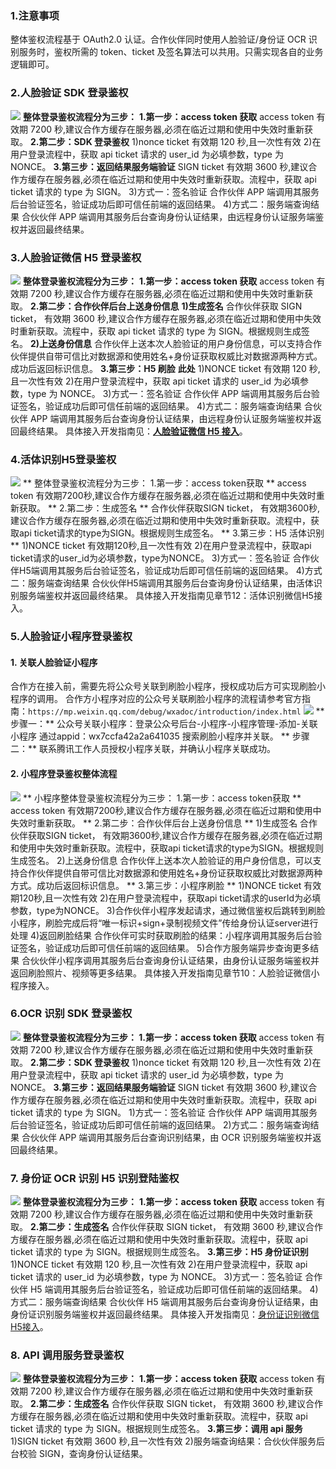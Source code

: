 ### 1.注意事项
整体鉴权流程基于 OAuth2.0 认证。合作伙伴同时使用人脸验证/身份证 OCR 识别服务时，鉴权所需的 token、ticket 及签名算法可以共用。只需实现各自的业务逻辑即可。
### 2.人脸验证 SDK 登录鉴权
![](http://imgcache.tce.fsphere.cn/static/mc.qcloudimg.com/static/img/3f21017572807fce0fb29b64f1481b84/image.jpg)
**整体登录鉴权流程分为三步：**
**1.第一步：access token 获取**
access token 有效期 7200 秒,建议合作方缓存在服务器,必须在临近过期和使用中失效时重新获取。
**2.第二步：SDK 登录鉴权**
1)nonce ticket 有效期 120 秒,且一次性有效
2)在用户登录流程中，获取 api ticket 请求的 user_id 为必填参数，type 为 NONCE。
**3.第三步：返回结果服务端验证**
SIGN ticket 有效期 3600 秒,建议合作方缓存在服务器,必须在临近过期和使用中失效时重新获取。流程中，获取 api ticket 请求的 type 为 SIGN。
3)方式一：签名验证
合作伙伴 APP 端调用其服务后台验证签名，验证成功后即可信任前端的返回结果。
4)方式二：服务端查询结果
合伙伙伴 APP 端调用其服务后台查询身份认证结果，由远程身份认证服务端鉴权并返回最终结果。

### 3.人脸验证微信 H5 登录鉴权
![](http://imgcache.tce.fsphere.cn/static/mc.qcloudimg.com/static/img/03f169bd91812cd1125d44fadf6083c2/image.jpg)
**整体登录鉴权流程分为三步：**
**1.第一步：access token 获取**
access token 有效期 7200 秒,建议合作方缓存在服务器,必须在临近过期和使用中失效时重新获取。
**2.第二步：合作伙伴后台上送身份信息**
**1)生成签名**
合作伙伴获取 SIGN ticket， 有效期 3600 秒,建议合作方缓存在服务器,必须在临近过期和使用中失效时重新获取。流程中，获取 api ticket 请求的 type 为 SIGN。根据规则生成签名。
**2)上送身份信息** 
合作伙伴上送本次人脸验证的用户身份信息，可以支持合作伙伴提供自带可信比对数据源和使用姓名+身份证获取权威比对数据源两种方式。成功后返回标识信息。
**3.第三步：H5 刷脸**
**此处**
1)NONCE ticket 有效期 120 秒,且一次性有效
2)在用户登录流程中，获取 api ticket 请求的 user_id 为必填参数，type 为 NONCE。
3)方式一：签名验证
合作伙伴 APP 端调用其服务后台验证签名，验证成功后即可信任前端的返回结果。
4)方式二：服务端查询结果
合伙伙伴 APP 端调用其服务后台查询身份认证结果，由远程身份认证服务端鉴权并返回最终结果。
具体接入开发指南见：[**人脸验证微信 H5 接入**](http://tce.fsphere.cn/document/product/295/10183?=cn)。

### 4.活体识别H5登录鉴权
 ![](http://imgcache.tce.fsphere.cn/static/mc.qcloudimg.com/static/img/9f6823dce23d92e492f3bf6ab199dcf8/image.png)
** 整体登录鉴权流程分为三步：
1.第一步：access token获取 **
access token 有效期7200秒,建议合作方缓存在服务器,必须在临近过期和使用中失效时重新获取。
** 2.第二步：生成签名 **
合作伙伴获取SIGN ticket， 有效期3600秒,建议合作方缓存在服务器,必须在临近过期和使用中失效时重新获取。流程中，获取api ticket请求的type为SIGN。根据规则生成签名。
** 3.第三步：H5 活体识别 **
1)NONCE ticket 有效期120秒,且一次性有效
2)在用户登录流程中，获取api ticket请求的user_id为必填参数，type为NONCE。
3)方式一：签名验证
合作伙伴H5端调用其服务后台验证签名，验证成功后即可信任前端的返回结果。
4)方式二：服务端查询结果
合伙伙伴H5端调用其服务后台查询身份认证结果，由活体识别服务端鉴权并返回最终结果。
具体接入开发指南见章节12：活体识别微信H5接入。

### 5.人脸验证小程序登录鉴权
#### 1. 关联人脸验证小程序
合作方在接入前，需要先将公众号关联到刷脸小程序，授权成功后方可实现刷脸小程序的调用。
合作方小程序对应的公众号关联刷脸小程序的流程请参考官方指南：`https://mp.weixin.qq.com/debug/wxadoc/introduction/index.html`
 ![](http://imgcache.tce.fsphere.cn/static/mc.qcloudimg.com/static/img/a129d32010d640fe1fc18fe0a76a178e/image.png)
 ** 步骤一：**
公众号关联小程序：登录公众号后台-小程序-小程序管理-添加-关联小程序
通过appid：wx7ccfa42a2a641035 搜索刷脸小程序并关联。
** 步骤二：**
联系腾讯工作人员授权小程序关联，并确认小程序关联成功。

#### 2. 小程序登录鉴权整体流程
 ![](http://imgcache.tce.fsphere.cn/static/mc.qcloudimg.com/static/img/23d761d8bed798f87eae487f3bf6e370/image.png)
** 小程序整体登录鉴权流程分为三步：
1.第一步：access token获取 **
access token 有效期7200秒,建议合作方缓存在服务器,必须在临近过期和使用中失效时重新获取。
** 2.第二步：合作伙伴后台上送身份信息 **
1)生成签名
合作伙伴获取SIGN ticket， 有效期3600秒,建议合作方缓存在服务器,必须在临近过期和使用中失效时重新获取。流程中，获取api ticket请求的type为SIGN。根据规则生成签名。
2)上送身份信息
合作伙伴上送本次人脸验证的用户身份信息，可以支持合作伙伴提供自带可信比对数据源和使用姓名+身份证获取权威比对数据源两种方式。成功后返回标识信息。
** 3.第三步：小程序刷脸 **
1)NONCE ticket 有效期120秒,且一次性有效
2)在用户登录流程中，获取api ticket请求的userId为必填参数，type为NONCE。
3)合作伙伴小程序发起请求，通过微信鉴权后跳转到刷脸小程序，刷脸完成后将“唯一标识+sign+录制视频文件”传给身份认证server进行处理
4)返回刷脸结果
合作伙伴可实时获取刷脸的结果：小程序调用其服务后台验证签名，验证成功后即可信任前端的返回结果。
5)合作方服务端异步查询更多结果
合伙伙伴小程序调用其服务后台查询身份认证结果，由身份认证服务端鉴权并返回刷脸照片、视频等更多结果。
具体接入开发指南见章节10：人脸验证微信小程序接入。

### 6.OCR 识别 SDK 登录鉴权
 ![](http://imgcache.tce.fsphere.cn/static/mc.qcloudimg.com/static/img/9b2ba497ae39cb3877c55ab6380bba56/image.jpg)
**整体登录鉴权流程分为三步：
1.第一步：access token 获取**
access token 有效期 7200 秒,建议合作方缓存在服务器,必须在临近过期和使用中失效时重新获取。
**2.第二步：SDK 登录鉴权**
1)nonce ticket 有效期 120 秒,且一次性有效
2)在用户登录流程中，获取 api ticket 请求的 user_id 为必填参数，type 为 NONCE。
**3.第三步：返回结果服务端验证**
SIGN ticket 有效期 3600 秒,建议合作方缓存在服务器,必须在临近过期和使用中失效时重新获取。流程中，获取 api ticket 请求的 type 为 SIGN。
1)方式一：签名验证
合作伙伴 APP 端调用其服务后台验证签名，验证成功后即可信任前端的返回结果。
2)方式二：服务端查询结果
合伙伙伴 APP 端调用其服务后台查询识别结果，由 OCR 识别服务端鉴权并返回最终结果。

### 7. 身份证 OCR 识别 H5 识别登陆鉴权
![](http://imgcache.tce.fsphere.cn/static/mc.qcloudimg.com/static/img/24716918724d311af106b44f44e131aa/image.png)
**整体登录鉴权流程分为三步：**
**1.第一步：access token 获取**
access token 有效期 7200 秒,建议合作方缓存在服务器,必须在临近过期和使用中失效时重新获取。
**2.第二步：生成签名**
合作伙伴获取 SIGN ticket， 有效期 3600 秒,建议合作方缓存在服务器,必须在临近过期和使用中失效时重新获取。流程中，获取 api ticket 请求的 type 为 SIGN。根据规则生成签名。
**3.第三步：H5 身份证识别**
1)NONCE ticket 有效期 120 秒,且一次性有效
2)在用户登录流程中，获取 api ticket 请求的 user_id 为必填参数，type 为 NONCE。
3)方式一：签名验证
合作伙伴 H5 端调用其服务后台验证签名，验证成功后即可信任前端的返回结果。
4)方式二：服务端查询结果
合伙伙伴 H5 端调用其服务后台查询身份认证结果，由身份证识别服务端鉴权并返回最终结果。
具体接入开发指南见：[身份证识别微信H5接入](http://tce.fsphere.cn/document/product/295/11294)。

### 8. API 调用服务登录鉴权
![](http://imgcache.tce.fsphere.cn/static/mc.qcloudimg.com/static/img/295523ac26c1a844ac3a3f371565fbc1/image.png)
**整体登录鉴权流程分为三步：**
**1.第一步：access token 获取**
access token 有效期 7200 秒,建议合作方缓存在服务器,必须在临近过期和使用中失效时重新获取。
**2.第二步：生成签名**
合作伙伴获取 SIGN ticket， 有效期 3600 秒,建议合作方缓存在服务器,必须在临近过期和使用中失效时重新获取。流程中，获取 api ticket 请求的 type 为 SIGN。根据规则生成签名。
**3.第三步：调用 api 服务**
1)SIGN ticket 有效期 3600 秒,且一次性有效
2)服务端查询结果：合伙伙伴服务后台校验 SIGN，查询身份认证结果。

